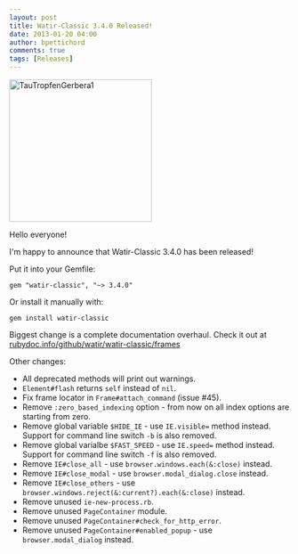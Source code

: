 ```yaml
---
layout: post
title: Watir-Classic 3.4.0 Released!
date: 2013-01-20 04:00
author: bpettichord
comments: true
tags: [Releases]
---
```

<a title="By böhringer friedrich (Own work) [CC-BY-SA-2.5 (http://creativecommons.org/licenses/by-sa/2.5)], via Wikimedia Commons" href="http://commons.wikimedia.org/wiki/File%3ATauTropfenGerbera1.JPG"><img width="256" alt="TauTropfenGerbera1" src="//upload.wikimedia.org/wikipedia/commons/thumb/6/6e/TauTropfenGerbera1.JPG/256px-TauTropfenGerbera1.JPG" /></a>

Hello everyone!

I'm happy to announce that Watir-Classic 3.4.0 has been released!
<!--more-->

Put it into your Gemfile:

<code>gem "watir-classic", "~&gt; 3.4.0"</code>

Or install it manually with:

<code>gem install watir-classic</code>

Biggest change is a complete documentation overhaul. Check it out at <a href="http://rubydoc.info/github/watir/watir-classic/frames">rubydoc.info/github/watir/watir-classic/frames</a>

Other changes:

<ul>
<li>All deprecated methods will print out warnings.</li>
<li><code>Element#flash</code> returns <code>self</code> instead of <code>nil</code>.</li>
<li>Fix frame locator in <code>Frame#attach_command</code> (issue #45).</li>
<li>Remove <code>:zero_based_indexing</code> option - from now on all index options are starting from zero.</li>
<li>Remove global variable <code>$HIDE_IE</code> - use <code>IE.visible=</code> method instead. Support for command line switch <code>-b</code> is also removed.</li>
<li>Remove global varialbe <code>$FAST_SPEED</code> - use <code>IE.speed=</code> method instead. Support for command line switch <code>-f</code> is also removed.</li>
<li>Remove <code>IE#close_all</code> - use <code>browser.windows.each(&amp;:close)</code> instead.</li>
<li>Remove <code>IE#close_modal</code> - use <code>browser.modal_dialog.close</code> instead. </li>
<li>Remove <code>IE#close_others</code> - use <code>browser.windows.reject(&amp;:current?).each(&amp;:close)</code> instead.</li>
<li>Remove unused <code>ie-new-process.rb</code>.</li>
<li>Remove unused <code>PageContainer</code> module.</li>
<li>Remove unused <code>PageContainer#check_for_http_error</code>.</li>
<li>Remove unused <code>PageContainer#enabled_popup</code> - use <code>browser.modal_dialog</code> instead.</li>
</ul>



<p>
